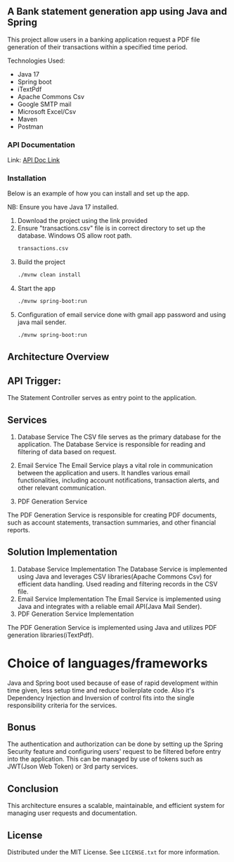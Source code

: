 <!-- ABOUT THE PROJECT -->
## A Bank statement generation app using Java and Spring

This project allow users in a banking application request a PDF file generation of their transactions within a specified time period.

Technologies Used:
* Java 17
* Spring boot
* iTextPdf
* Apache Commons Csv
* Google SMTP mail
* Microsoft Excel/Csv
* Maven
* Postman


### API Documentation

Link:
[API Doc Link]()

### Installation

Below is an example of how you can install and set up the app.

NB: Ensure you have Java 17 installed.

1. Download the project using the link provided
2. Ensure "transactions.csv" file is in correct directory to set up the database. Windows OS allow root path.
    ```sh
    transactions.csv
    ```
3. Build the project
   ```sh
   ./mvnw clean install

4. Start the app
   ```sh
   ./mvnw spring-boot:run
   ```
5. Configuration of email service done with gmail app password and using java mail sender.
   ```sh
   ./mvnw spring-boot:run
   ```


## Architecture Overview
## API Trigger:
The Statement Controller serves as entry point to the application.

## Services
1. Database Service
The CSV file serves as the primary database for the application. The Database Service is responsible for reading and filtering of data based on request.

2. Email Service
The Email Service plays a vital role in communication between the application and users. It handles various email functionalities, including account notifications, transaction alerts, and other relevant communication.

3. PDF Generation Service

The PDF Generation Service is responsible for creating PDF documents, such as account statements, transaction summaries, and other financial reports.

## Solution Implementation
1. Database Service Implementation
The Database Service is implemented using Java and leverages CSV libraries(Apache Commons Csv) for efficient data handling. Used reading and filtering records in the CSV file.
2. Email Service Implementation
The Email Service is implemented using Java and integrates with a reliable email API(Java Mail Sender).
3. PDF Generation Service Implementation

The PDF Generation Service is implemented using Java and utilizes PDF generation libraries(iTextPdf).

# Choice of languages/frameworks
 Java and Spring boot used because of ease of rapid development within time given, less setup time and reduce boilerplate code.
Also it's Dependency Injection and  Inversion of control fits into the single responsibility criteria for the services.

## Bonus
The authentication and authorization can be done by setting up the Spring Security feature and configuring users' request to be filtered before entry into the application.
This can be managed by use of tokens such as JWT(Json Web Token) or 3rd party services.

## Conclusion
This architecture ensures a scalable, maintainable, and efficient system for managing user requests and documentation.





<!-- LICENSE -->
## License

Distributed under the MIT License. See `LICENSE.txt` for more information.
